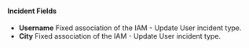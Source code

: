 
#### Incident Fields
- **Username** Fixed association of the IAM - Update User incident type.
- **City** Fixed association of the IAM - Update User incident type.
